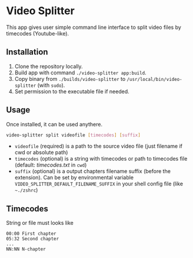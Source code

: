 # Video Splitter

This app gives user simple command line interface to split video files by timecodes (Youtube-like).

## Installation

1. Clone the repository locally.
2. Build app with command `./video-splitter app:build`.
3. Copy binary from `./builds/video-splitter` to `/usr/local/bin/video-splitter` (with `sudo`).
4. Set permission to the executable file if needed.

## Usage

Once installed, it can be used anythere.

```bash
video-splitter split videofile [timecodes] [suffix]
```

* `videofile` (required) is a path to the source video file (just filename if cwd or absolute path)
* `timecodes` (optional) is a string with timecodes or path to timecodes file (default: *timecodes.txt* in `cwd`)
* `suffix` (optional) is a output chapters filename suffix (before the extension). Can be set by environmental variable `VIDEO_SPLITTER_DEFAULT_FILENAME_SUFFIX` in your shell config file (like `~./zshrc`)

## Timecodes

String or file must looks like
```
00:00 First chapter
05:32 Second chapter
...
NN:NN N-chapter
```
